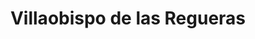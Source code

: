 ---
title: Villaobispo de las Regueras
url: /villaobispo-de-las-regueras/
latitude: 42.614
longitude: -5.55
---